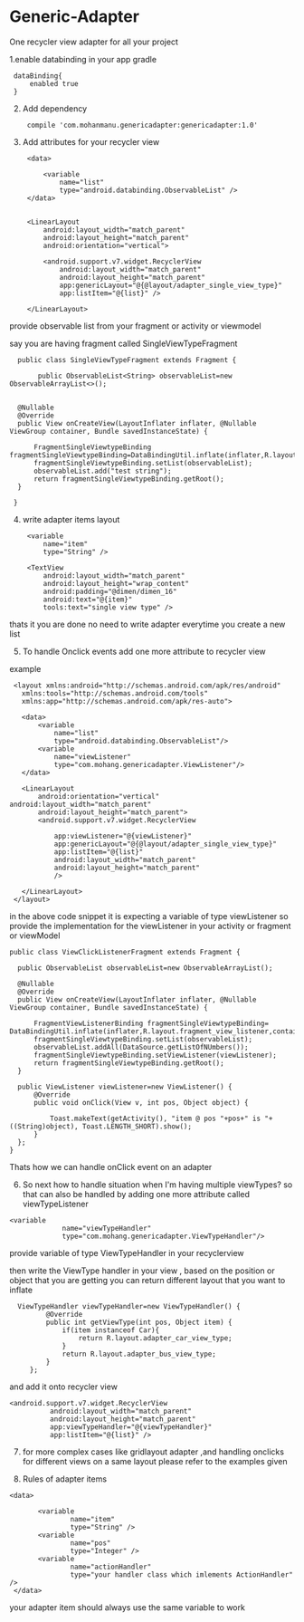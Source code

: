 # Generic-Adapter
One recycler view adapter for all your project

 1.enable databinding in your app gradle 
 
     dataBinding{
         enabled true
     }
 
2. Add dependency 
 
        compile 'com.mohanmanu.genericadapter:genericadapter:1.0'
 
3. Add attributes for your recycler view 


    <layout xmlns:android="http://schemas.android.com/apk/res/android"
        xmlns:app="http://schemas.android.com/apk/res-auto">
    
        <data>
    
            <variable
                name="list"
                type="android.databinding.ObservableList" />
        </data>
    
    
        <LinearLayout
            android:layout_width="match_parent"
            android:layout_height="match_parent"
            android:orientation="vertical">
    
            <android.support.v7.widget.RecyclerView
                android:layout_width="match_parent"
                android:layout_height="match_parent"
                app:genericLayout="@{@layout/adapter_single_view_type}"
                app:listItem="@{list}" />
    
        </LinearLayout>
    
    </layout>
    
  provide observable list from your fragment or activity or viewmodel
  
  say you  are  having fragment called SingleViewTypeFragment
  
      public class SingleViewTypeFragment extends Fragment {
  
           public ObservableList<String> observableList=new ObservableArrayList<>();
  
  
      @Nullable
      @Override
      public View onCreateView(LayoutInflater inflater, @Nullable ViewGroup container, Bundle savedInstanceState) {
  
          FragmentSingleViewtypeBinding fragmentSingleViewtypeBinding=DataBindingUtil.inflate(inflater,R.layout.fragment_single_viewtype,container,false);
          fragmentSingleViewtypeBinding.setList(observableList);
          observableList.add("test string");
          return fragmentSingleViewtypeBinding.getRoot();
      }
  
     }
   
    
  4. write adapter items layout
  
  
     <?xml version="1.0" encoding="utf-8"?>
     <layout xmlns:android="http://schemas.android.com/apk/res/android"
      xmlns:tools="http://schemas.android.com/tools">
  
      <data>
  
          <variable
              name="item"
              type="String" />
      </data>
  
      <LinearLayout
          android:layout_width="match_parent"
          android:layout_height="wrap_content"
          android:orientation="vertical">
  
          <TextView
              android:layout_width="match_parent"
              android:layout_height="wrap_content"
              android:padding="@dimen/dimen_16"
              android:text="@{item}"
              tools:text="single view type" />
  
      </LinearLayout>
     </layout>
            
  thats it you are done no need to write adapter everytime you create a new list
  
  
  5. To handle Onclick events add one more attribute to recycler view
  
  example
  
     <layout xmlns:android="http://schemas.android.com/apk/res/android"
       xmlns:tools="http://schemas.android.com/tools"
       xmlns:app="http://schemas.android.com/apk/res-auto">
   
       <data>
           <variable
               name="list"
               type="android.databinding.ObservableList"/>
           <variable
               name="viewListener"
               type="com.mohang.genericadapter.ViewListener"/>
       </data>
   
       <LinearLayout
           android:orientation="vertical" android:layout_width="match_parent"
           android:layout_height="match_parent">
           <android.support.v7.widget.RecyclerView
   
               app:viewListener="@{viewListener}"
               app:genericLayout="@{@layout/adapter_single_view_type}"
               app:listItem="@{list}"
               android:layout_width="match_parent"
               android:layout_height="match_parent"
               />
   
       </LinearLayout>
     </layout>
  
  in the above code snippet it is expecting a variable of type viewListener so provide the implementation
  for the viewListener in your activity or fragment or viewModel
  
  
    public class ViewClickListenerFragment extends Fragment {
  
      public ObservableList observableList=new ObservableArrayList();
  
      @Nullable
      @Override
      public View onCreateView(LayoutInflater inflater, @Nullable ViewGroup container, Bundle savedInstanceState) {
  
          FragmentViewListenerBinding fragmentSingleViewtypeBinding= DataBindingUtil.inflate(inflater,R.layout.fragment_view_listener,container,false);
          fragmentSingleViewtypeBinding.setList(observableList);
          observableList.addAll(DataSource.getListOfNUmbers());
          fragmentSingleViewtypeBinding.setViewListener(viewListener);
          return fragmentSingleViewtypeBinding.getRoot();
      }
  
      public ViewListener viewListener=new ViewListener() {
          @Override
          public void onClick(View v, int pos, Object object) {
  
              Toast.makeText(getActivity(), "item @ pos "+pos+" is "+((String)object), Toast.LENGTH_SHORT).show();
          }
      };
    }
  
  
  Thats how we can handle onClick event on an adapter
  
  
  6. So next how to handle situation when I'm having multiple viewTypes?
     so that can also be handled by adding one more attribute called viewTypeListener
     
     
    <variable
                 name="viewTypeHandler"
                 type="com.mohang.genericadapter.ViewTypeHandler"/>
  
   provide variable of type ViewTypeHandler in your recyclerview
   
   then write the ViewType handler in your view , based on the position or object that you are getting 
   you can return different layout that you want to inflate 
   
     
      ViewTypeHandler viewTypeHandler=new ViewTypeHandler() {
             @Override
             public int getViewType(int pos, Object item) {
                 if(item instanceof Car){
                     return R.layout.adapter_car_view_type;
                 }
                 return R.layout.adapter_bus_view_type;
             }
         };
         
   and add it onto recycler view 
    
    <android.support.v7.widget.RecyclerView
              android:layout_width="match_parent"
              android:layout_height="match_parent"
              app:viewTypeHandler="@{viewTypeHandler}"
              app:listItem="@{list}" />
  
  
  
  
  
  7. for more complex cases like gridlayout adapter ,and handling onclicks 
  for different views on a same layout please refer to the examples given
  
  8. Rules of adapter items
  
    <data>
          
           <variable
                   name="item"
                   type="String" />
           <variable
                   name="pos"
                   type="Integer" />
           <variable
                   name="actionHandler"
                   type="your handler class which imlements ActionHandler" />
     </data>
 
 
   your adapter item should always use the same variable to work
   
   